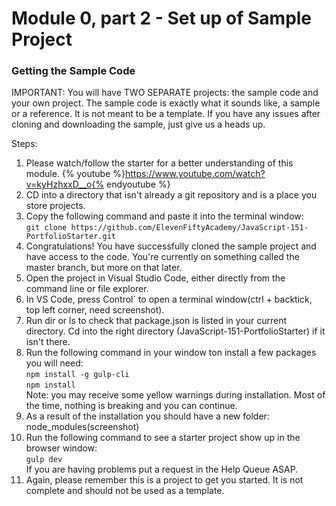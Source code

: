 # Module 0, part 2 - Set up of Sample Project

### Getting the Sample Code
IMPORTANT:
You will have TWO SEPARATE projects: the sample code and your own project. The sample code
is exactly what it sounds like, a sample or a reference.  It is not meant to be a template.
If you have any issues after cloning and downloading the sample, just give us a heads up.

Steps:
1. Please watch/follow the starter for a better understanding of this module. {% youtube %}https://www.youtube.com/watch?v=kyHzhxxD__o{% endyoutube %}
2. CD into a directory that isn't already a git repository and is a place you store projects.
3. Copy the following command and paste it into the terminal window:
   <br>
   `git clone https://github.com/ElevenFiftyAcademy/JavaScript-151-PortfolioStarter.git`
4. Congratulations! You have successfully cloned the sample project and have access to the code.
   You're currently on something called the master branch, but more on that later.
5. Open the project in Visual Studio Code, either directly from the command line or file explorer.
6. In VS Code, press Control` to open a terminal window(ctrl + backtick, top left corner, need screenshot).
7. Run dir or ls to check that package.json is listed in your current directory. Cd into the right directory
   (JavaScript-151-PortfolioStarter) if it isn't there.
8. Run the following command in your window ton install a few packages you will need:
   <br>
   `npm install -g gulp-cli`
   <br>
   `npm install`
   <br>
   Note: you may receive some yellow warnings during installation.  Most of the time, nothing is breaking and
   you can continue.
9. As a result of the installation you should have a new folder: node_modules(screenshot)
10. Run the following command to see a starter project show up in the browser window:
    <br>
    `gulp dev`
    <br>
    If you are having problems put a request in the Help Queue ASAP.
11. Again, please remember this is a project to get you started.  It is not complete and should not be used as
    a template.
       
       

       
